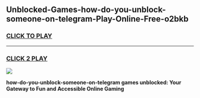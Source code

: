 
## Unblocked-Games-how-do-you-unblock-someone-on-telegram-Play-Online-Free-o2bkb
<h3>
<a href="https://premium76.site?title=how-do-you-unblock-someone-on-telegram&ref=26A">CLICK TO PLAY</a></h3>
<hr>

<h3>
<a href="https://premium76.site?title=how-do-you-unblock-someone-on-telegram&ref=26A">CLICK 2 PLAY</a>
  
</h3>

<a href="https://premium76.site?title=how-do-you-unblock-someone-on-telegram&ref=26A"><img src="https://clearcache.store/games.png"></a>


**how-do-you-unblock-someone-on-telegram games unblocked: Your Gateway to Fun and Accessible Online Gaming**
